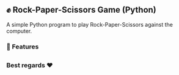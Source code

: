## ✊ Rock-Paper-Scissors Game (Python)

A simple Python program to play Rock-Paper-Scissors against the computer.

### 🚀 Features

##

### Best regards :heart:
